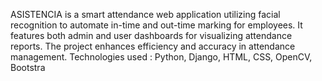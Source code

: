 ASISTENCIA is a smart attendance web application utilizing facial recognition to automate in-time and
out-time marking for employees.
It features both admin and user dashboards for visualizing attendance reports. The project enhances efficiency and
accuracy in attendance management.
Technologies used : Python, Django, HTML, CSS, OpenCV, Bootstra
